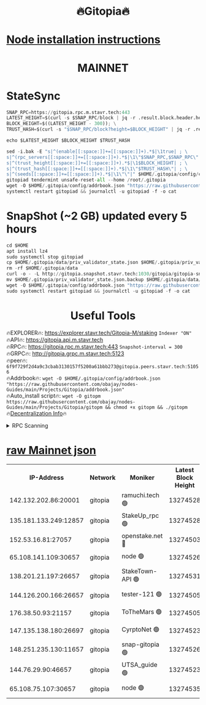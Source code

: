 <h1 align="center"> 🔥Gitopia🔥</h1>

[Node installation instructions](https://github.com/obajay/nodes-Guides/tree/main/Projects/Gitopia)
=

<h1 align="center"> MAINNET</h1>

# StateSync
```python
SNAP_RPC=https://gitopia.rpc.m.stavr.tech:443
LATEST_HEIGHT=$(curl -s $SNAP_RPC/block | jq -r .result.block.header.height); \
BLOCK_HEIGHT=$((LATEST_HEIGHT - 300)); \
TRUST_HASH=$(curl -s "$SNAP_RPC/block?height=$BLOCK_HEIGHT" | jq -r .result.block_id.hash)

echo $LATEST_HEIGHT $BLOCK_HEIGHT $TRUST_HASH

sed -i.bak -E "s|^(enable[[:space:]]+=[[:space:]]+).*$|\1true| ; \
s|^(rpc_servers[[:space:]]+=[[:space:]]+).*$|\1\"$SNAP_RPC,$SNAP_RPC\"| ; \
s|^(trust_height[[:space:]]+=[[:space:]]+).*$|\1$BLOCK_HEIGHT| ; \
s|^(trust_hash[[:space:]]+=[[:space:]]+).*$|\1\"$TRUST_HASH\"| ; \
s|^(seeds[[:space:]]+=[[:space:]]+).*$|\1\"\"|" $HOME/.gitopia/config/config.toml
gitopiad tendermint unsafe-reset-all --home /root/.gitopia
wget -O $HOME/.gitopia/config/addrbook.json "https://raw.githubusercontent.com/obajay/nodes-Guides/main/Projects/Gitopia/addrbook.json"
systemctl restart gitopiad && journalctl -u gitopiad -f -o cat
```
# SnapShot (~2 GB) updated every 5 hours
```python
cd $HOME
apt install lz4
sudo systemctl stop gitopiad
cp $HOME/.gitopia/data/priv_validator_state.json $HOME/.gitopia/priv_validator_state.json.backup
rm -rf $HOME/.gitopia/data
curl -o - -L http://gitopia.snapshot.stavr.tech:1030/gitopia/gitopia-snap.tar.lz4 | lz4 -c -d - | tar -x -C $HOME/.gitopia --strip-components 2
mv $HOME/.gitopia/priv_validator_state.json.backup $HOME/.gitopia/data/priv_validator_state.json
wget -O $HOME/.gitopia/config/addrbook.json "https://raw.githubusercontent.com/obajay/nodes-Guides/main/Projects/Gitopia/addrbook.json"
sudo systemctl restart gitopiad && journalctl -u gitopiad -f -o cat
```
 <h1 align="center"> Useful Tools</h1>

🔥EXPLORER🔥:      https://explorer.stavr.tech/Gitopia-M/staking  `Indexer "ON"` \
🔥API🔥: 			 		 https://gitopia.api.m.stavr.tech \
🔥RPC🔥:           https://gitopia.rpc.m.stavr.tech:443              `Snapshot-interval = 300` \
🔥GRPC🔥:          http://gitopia.grpc.m.stavr.tech:5123 \
🔥peer🔥:					 `6f9f729f2d4a9c3cbab3130157f5200a61bbb273@gitopia.peers.stavr.tech:51056` \
🔥Addrbook🔥:    ```wget -O $HOME/.gitopia/config/addrbook.json "https://raw.githubusercontent.com/obajay/nodes-Guides/main/Projects/Gitopia/addrbook.json"``` \
🔥Auto_install script🔥: ```wget -O gitopm https://raw.githubusercontent.com/obajay/nodes-Guides/main/Projects/Gitopia/gitopm && chmod +x gitopm && ./gitopm``` \
🔥[Decentralization Info](https://github.com/obajay/StateSync-snapshots/tree/main/Projects/Gitopia/Decentralization)🔥

<details>
<summary>RPC Scanning</summary>

<h2 align="center"> We scan nodes in real time every 4 hours. And we provide the final result of RPC endpoints.
We cannot influence the operation of these nodes in any way. </h2>


```python
If Voting Power is higher than 0 --> then the Node is a validator of the network and may be subject to attack and be a potential threat to the chain.
```
```python
We marked such validators with a red symbol
```

</details>

[raw Mainnet json](https://rpc-check.gitopm.stavr.tech/gitopm/rpc-gitopm-result.json)
=

<table><tr><th>IP-Address</th><th>Network</th><th>Moniker</th><th>Latest Block Height</th><th>Earliest Block Height</th><th>Catching Up</th><th>Tx Index</th><th>Voting Power</th><th>Scan Time</th></tr><tr><td>142.132.202.86:20001</td><td>gitopia</td><td>ramuchi.tech 🟢</td><td>13274528</td><td>6548337</td><td>False</td><td>on</td><td>0</td><td>2024-02-04T01:34:38.866850019UTC</td></tr><tr><td>135.181.133.249:12857</td><td>gitopia</td><td>StakeUp_rpc 🟢</td><td>13274528</td><td>8010001</td><td>False</td><td>on</td><td>0</td><td>2024-02-04T01:34:39.251197210UTC</td></tr><tr><td>152.53.16.81:27057</td><td>gitopia</td><td>openstake.net 🔴</td><td>13274503</td><td>10455001</td><td>False</td><td>off</td><td>36421</td><td>2024-02-04T01:34:00.939930557UTC</td></tr><tr><td>65.108.141.109:30657</td><td>gitopia</td><td>node 🟢</td><td>13274526</td><td>12299845</td><td>False</td><td>on</td><td>0</td><td>2024-02-04T01:34:36.226654354UTC</td></tr><tr><td>138.201.21.197:26657</td><td>gitopia</td><td>StakeTown-API 🟢</td><td>13274531</td><td>12733501</td><td>False</td><td>on</td><td>0</td><td>2024-02-04T01:34:43.638774113UTC</td></tr><tr><td>144.126.200.166:26657</td><td>gitopia</td><td>tester-121 🟢</td><td>13274505</td><td>12832814</td><td>False</td><td>off</td><td>0</td><td>2024-02-04T01:34:03.392308593UTC</td></tr><tr><td>176.38.50.93:21157</td><td>gitopia</td><td>ToTheMars 🟢</td><td>13274505</td><td>12883228</td><td>False</td><td>on</td><td>0</td><td>2024-02-04T01:34:03.842966893UTC</td></tr><tr><td>147.135.138.180:26697</td><td>gitopia</td><td>CyrptoNet 🟢</td><td>13274523</td><td>12883228</td><td>False</td><td>off</td><td>0</td><td>2024-02-04T01:34:31.707621232UTC</td></tr><tr><td>148.251.235.130:11657</td><td>gitopia</td><td>snap-gitopia 🟢</td><td>13274526</td><td>12908001</td><td>False</td><td>on</td><td>0</td><td>2024-02-04T01:34:36.469112548UTC</td></tr><tr><td>144.76.29.90:46657</td><td>gitopia</td><td>UTSA_guide 🟢</td><td>13274523</td><td>13035301</td><td>False</td><td>on</td><td>0</td><td>2024-02-04T01:34:31.406121038UTC</td></tr><tr><td>65.108.75.107:30657</td><td>gitopia</td><td>node 🟢</td><td>13274535</td><td>13189502</td><td>False</td><td>on</td><td>0</td><td>2024-02-04T01:34:50.138152144UTC</td></tr></table>
